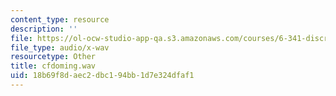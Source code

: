 ```yaml
---
content_type: resource
description: ''
file: https://ol-ocw-studio-app-qa.s3.amazonaws.com/courses/6-341-discrete-time-signal-processing-fall-2005/18b69f8daec2dbc194bb1d7e324dfaf1_cfdoming.wav
file_type: audio/x-wav
resourcetype: Other
title: cfdoming.wav
uid: 18b69f8d-aec2-dbc1-94bb-1d7e324dfaf1
---
```

